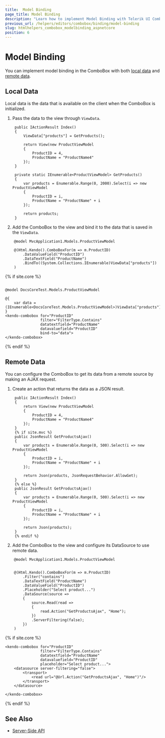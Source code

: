 ```yaml
---
title:  Model Binding
page_title: Model Binding
description: "Learn how to implement Model Binding with Telerik UI ComboBox component for {{ site.framework }}."
previous_url: /helpers/editors/combobox/binding/model-binding
slug: htmlhelpers_combobox_modelbinding_aspnetcore
position: 6
---
```


# Model Binding

You can implement model binding in the ComboBox with both [local data](#local-data) and [remote data](#remote-data).

## Local Data

Local data is the data that is available on the client when the ComboBox is initialized.

1. Pass the data to the view through `ViewData`.

        public IActionResult Index()
        {
            ViewData["products"] = GetProducts();

            return View(new ProductViewModel
            {
                ProductID = 4,
                ProductName = "ProductName4"
            });
        }

        private static IEnumerable<ProductViewModel> GetProducts()
        {
            var products = Enumerable.Range(0, 2000).Select(i => new ProductViewModel
            {
                ProductID = i,
                ProductName = "ProductName" + i
            });

            return products;
        }


1. Add the ComboBox to the view and bind it to the data that is saved in the `ViewData`.

```HtmlHelper
    @model MvcApplication1.Models.ProductViewModel

    @(Html.Kendo().ComboBoxFor(m => m.ProductID)
        .DataValueField("ProductID")
        .DataTextField("ProductName")
        .BindTo((System.Collections.IEnumerable)ViewData["products"])
    )
```
{% if site.core %}
```TagHelper

@model DocsCoreTest.Models.ProductViewModel

@{ 
    var data = (IEnumerable<DocsCoreTest.Models.ProductViewModel>)ViewData["products"];
}
<kendo-combobox for="ProductID"
                filter="FilterType.Contains"
                datatextfield="ProductName"
                datavaluefield="ProductID"
                bind-to="data">
</kendo-combobox>
```
{% endif %}


## Remote Data

You can configure the ComboBox to get its data from a remote source by making an AJAX request.

1. Create an action that returns the data as a JSON result.

        public IActionResult Index()
        {
            return View(new ProductViewModel
            {
                ProductID = 4,
                ProductName = "ProductName4"
            });
        }
        {% if site.mvc %}
        public JsonResult GetProductsAjax()
        {
            var products = Enumerable.Range(0, 500).Select(i => new ProductViewModel
            {
                ProductID = i,
                ProductName = "ProductName" + i
            });

            return Json(products, JsonRequestBehavior.AllowGet);
        }
        {% else %}
        public JsonResult GetProductsAjax()
        {
            var products = Enumerable.Range(0, 500).Select(i => new ProductViewModel
            {
                ProductID = i,
                ProductName = "ProductName" + i
            });

            return Json(products);
        }
        {% endif %}


1. Add the ComboBox to the view and configure its DataSource to use remote data.

```HtmlHelper
    @model MvcApplication1.Models.ProductViewModel


    @(Html.Kendo().ComboBoxFor(m => m.ProductID)
        .Filter("contains")
        .DataTextField("ProductName")
        .DataValueField("ProductID")
        .Placeholder("Select product...")
        .DataSource(source =>
        {
            source.Read(read =>
            {
                read.Action("GetProductsAjax", "Home");
            })
            .ServerFiltering(false);
        })
    )
```
{% if site.core %}
```TagHelper
<kendo-combobox for="ProductID"
                filter="FilterType.Contains"
                datatextfield="ProductName"
                datavaluefield="ProductID"
                placeholder="Select product...">
    <datasource server-filtering="false">
        <transport>
            <read url="@Url.Action("GetProductsAjax", "Home")"/>
        </transport>
    </datasource>

</kendo-combobox>
```
{% endif %}

## See Also

* [Server-Side API](/api/combobox)

